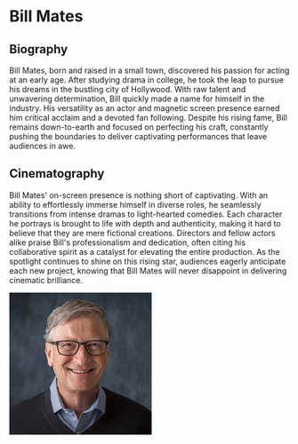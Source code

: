 # Bill Mates

## Biography

Bill Mates, born and raised in a small town, discovered his passion for acting at an early age. After studying drama in college, he took the leap to pursue his dreams in the bustling city of Hollywood. With raw talent and unwavering determination, Bill quickly made a name for himself in the industry. His versatility as an actor and magnetic screen presence earned him critical acclaim and a devoted fan following. Despite his rising fame, Bill remains down-to-earth and focused on perfecting his craft, constantly pushing the boundaries to deliver captivating performances that leave audiences in awe.

## Cinematography

Bill Mates' on-screen presence is nothing short of captivating. With an ability to effortlessly immerse himself in diverse roles, he seamlessly transitions from intense dramas to light-hearted comedies. Each character he portrays is brought to life with depth and authenticity, making it hard to believe that they are mere fictional creations. Directors and fellow actors alike praise Bill's professionalism and dedication, often citing his collaborative spirit as a catalyst for elevating the entire production. As the spotlight continues to shine on this rising star, audiences eagerly anticipate each new project, knowing that Bill Mates will never disappoint in delivering cinematic brilliance.

![Bill Mates](/image/stars/star2_Bill%20Mates(Game%20of%20Clones).jpg)